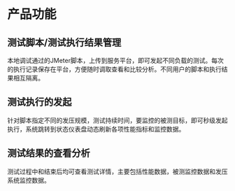 # 产品功能
## 测试脚本/测试执行结果管理
本地调试通过的JMeter脚本，上传到服务平台，即可发起不同负载的测试。每次的执行记录保存在平台，方便随时调取查看和比较分析。不同用户的脚本和执行结果相互隔离。
## 测试执行的发起
针对脚本指定不同的发压规模，测试持续时间，要监控的被测目标，即可秒级发起执行，系统跳转到状态仪表盘动态刷新各项性能指标和监控数据。
## 测试结果的查看分析
测试过程中和结束后均可查看测试详情，主要包括性能数据，被测监控数据和发压系统监控数据。
